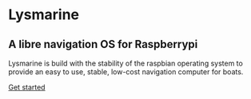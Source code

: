
# Lysmarine
## A libre navigation OS for Raspberrypi
Lysmarine is build with the stability of the raspbian operating system to provide an easy to use, stable, low-cost navigation computer for boats.

 [Get started](install.md)
